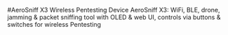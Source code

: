 #AeroSniff X3 Wireless Pentesting Device 
AeroSniff X3: WiFi, BLE, drone, jamming &amp; packet sniffing tool with OLED &amp; web UI, controls via buttons &amp; switches for wireless Pentesting
